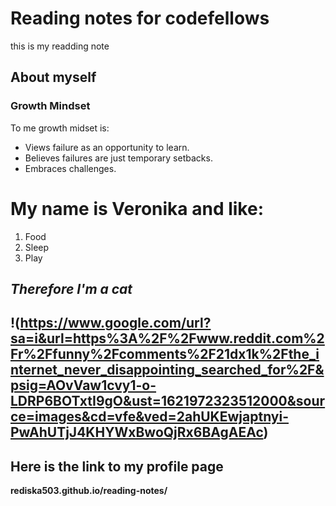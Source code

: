 # Reading notes for codefellows
this is my readding note
## About myself

### Growth Mindset
 To me growth midset is:
 - Views failure as an opportunity to learn.
 - Believes failures are just temporary setbacks.
 - Embraces challenges.


My name is Veronika and like:
==========================
 1. Food
 1. Sleep
 1. Play


***Therefore I'm a cat***
--

!(https://www.google.com/url?sa=i&url=https%3A%2F%2Fwww.reddit.com%2Fr%2Ffunny%2Fcomments%2F21dx1k%2Fthe_internet_never_disappointing_searched_for%2F&psig=AOvVaw1cvy1-o-LDRP6BOTxtI9gO&ust=1621972323512000&source=images&cd=vfe&ved=2ahUKEwjaptnyi-PwAhUTjJ4KHYWxBwoQjRx6BAgAEAc)
--

Here is the link to my profile page 
--
**rediska503.github.io/reading-notes/**






